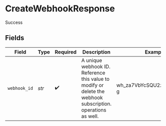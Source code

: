 # CreateWebhookResponse

Success


## Fields

| Field                                                                                                       | Type                                                                                                        | Required                                                                                                    | Description                                                                                                 | Example                                                                                                     |
| ----------------------------------------------------------------------------------------------------------- | ----------------------------------------------------------------------------------------------------------- | ----------------------------------------------------------------------------------------------------------- | ----------------------------------------------------------------------------------------------------------- | ----------------------------------------------------------------------------------------------------------- |
| `webhook_id`                                                                                                | *str*                                                                                                       | :heavy_check_mark:                                                                                          | A unique webhook ID. Reference this value to modify or delete the webhook subscription. operations as well. | wh_za7VbYcSQU2zRgGQXQAm-g                                                                                   |